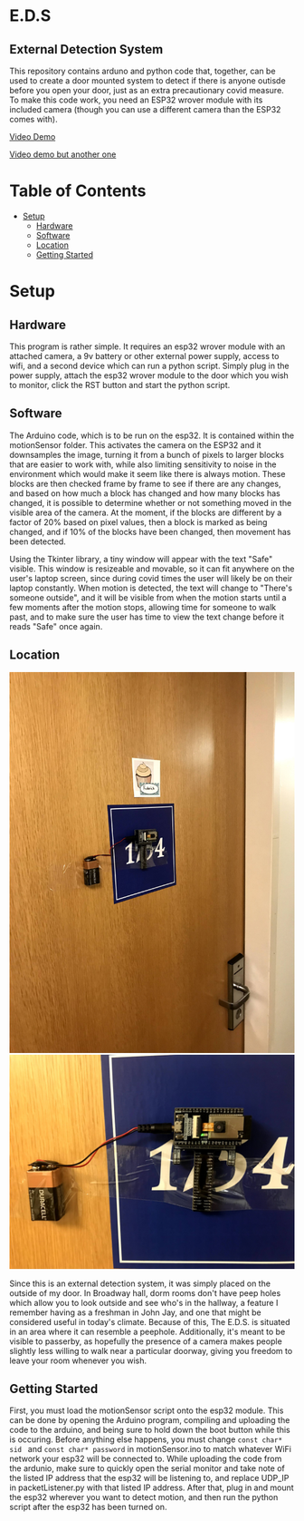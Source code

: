 # E.D.S
## External Detection System

This repository contains arduno and python code that, together, can be used to create a door mounted system to detect if there is anyone outisde before you open your door, just as an extra precautionary covid measure. To make this code work, you need an ESP32 wrover module with its included camera (though you can use a different camera than the ESP32 comes with).  

[Video Demo](https://youtu.be/zhtUE-D50o8)

[Video demo but another one](https://youtu.be/RZlgFgfNq5Q)

# Table of Contents <!-- omit in toc -->
- [Setup](#setup)
  - [Hardware](#hardware)
  - [Software](#software)
  - [Location](#enclosure)
  - [Getting Started](#running)  


# Setup

## Hardware

This program is rather simple. It requires an esp32 wrover module with an attached camera, a 9v battery or other external power supply, access to wifi, and a second device which can run a python script. Simply plug in the power supply, attach the esp32 wrover module to the door which you wish to monitor, click the RST button and start the python script. 

## Software 

The Arduino code, which is to be run on the esp32. It is contained within the motionSensor folder. This activates the camera on the ESP32 and it downsamples the image, turning it from a bunch of pixels to larger blocks that are easier to work with, while also limiting sensitivity to noise in the environment which would make it seem like there is always motion. These blocks are then checked frame by frame to see if there are any changes, and based on how much a block has changed and how many blocks has changed, it is possible to determine whether or not something moved in the visible area of the camera. At the moment, if the blocks are different by a factor of 20% based on pixel values, then a block is marked as being changed, and if 10% of the blocks have been changed, then movement has been detected. 

Using the Tkinter library, a tiny window will appear with the text "Safe" visible. This window is resizeable and movable, so it can fit anywhere on the user's laptop screen, since during covid times the user will likely be on their laptop constantly. When motion is detected, the text will change to "There's someone outside", and it will be visible from when the motion starts until a few moments after the motion stops, allowing time for someone to walk past, and to make sure the user has time to view the text change before it reads "Safe" once again. 

## Location 


![Image of location 1](imgs/IMG_7547.jpg)
![Image of location 2](imgs/IMG_7548.jpg)

Since this is an external detection system, it was simply placed on the outside of my door. In Broadway hall, dorm rooms don't have peep holes which allow you to look outside and see who's in the hallway, a feature I remember having as a freshman in John Jay, and one that might be considered useful in today's climate. Because of this, The E.D.S. is situated in an area where it can resemble a peephole. Additionally, it's meant to be visible to passerby, as hopefully the presence of a camera makes people slightly less willing to walk near a particular doorway, giving you freedom to leave your room whenever you wish. 

## Getting Started

First, you must load the motionSensor script onto the esp32 module. This can be done by opening the Arduino program, compiling and uploading the code to the arduino, and being sure to hold down the boot button while this is occuring. Before anything else happens, you must change `const char* sid ` and `const char* password` in motionSensor.ino to match whatever WiFi network your esp32 will be connected to. While uploading the code from the ardunio, make sure to quickly open the serial monitor and take note of the listed IP address that the esp32 will be listening to, and replace UDP_IP in packetListener.py with that listed IP address. After that, plug in and mount the esp32 wherever you want to detect motion, and then run the python script after the esp32 has been turned on.  